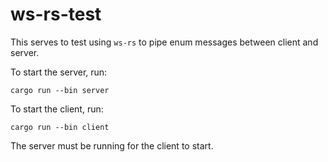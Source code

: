 # ws-rs-test

This serves to test using `ws-rs` to pipe enum messages between client and server.

To start the server, run:
```
cargo run --bin server
```

To start the client, run:
```
cargo run --bin client
```

The server must be running for the client to start.